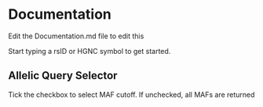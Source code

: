 # Documentation
Edit the Documentation.md file to edit this

Start typing a rsID or  HGNC symbol to get started.



## Allelic Query Selector

Tick the checkbox to select MAF cutoff. If unchecked, all MAFs are returned